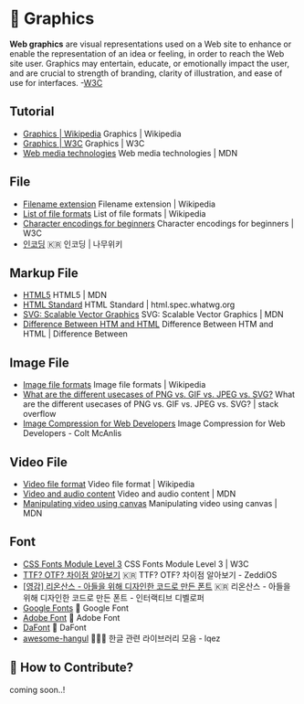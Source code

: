 # 📐 Graphics

**Web graphics** are visual representations used on a Web site to enhance or enable the representation of an idea or feeling, in order to reach the Web site user. Graphics may entertain, educate, or emotionally impact the user, and are crucial to strength of branding, clarity of illustration, and ease of use for interfaces. -[W3C](https://www.w3.org/standards/webdesign/graphics)

## Tutorial

- [Graphics | Wikipedia](https://en.wikipedia.org/wiki/Graphics) Graphics | Wikipedia
- [Graphics | W3C](https://www.w3.org/standards/webdesign/graphics) Graphics | W3C
- [Web media technologies](https://developer.mozilla.org/en-US/docs/Web/Media) Web media technologies | MDN

## File

- [Filename extension](https://en.wikipedia.org/wiki/Filename_extension) Filename extension | Wikipedia
- [List of file formats](https://en.wikipedia.org/wiki/List_of_file_formats) List of file formats | Wikipedia
- [Character encodings for beginners](https://www.w3.org/International/questions/qa-what-is-encoding) Character encodings for beginners | W3C
- [인코딩](https://namu.wiki/w/%EC%9D%B8%EC%BD%94%EB%94%A9) 🇰🇷 인코딩 | 나무위키

## Markup File

- [HTML5](https://developer.mozilla.org/en-US/docs/Web/Guide/HTML/HTML5) HTML5 | MDN
- [HTML Standard](https://html.spec.whatwg.org/multipage/) HTML Standard | html.spec.whatwg.org
- [SVG: Scalable Vector Graphics](https://developer.mozilla.org/en-US/docs/Web/SVG) SVG: Scalable Vector Graphics | MDN
- [Difference Between HTM and HTML](http://www.differencebetween.net/technology/internet/difference-between-htm-and-html/) Difference Between HTM and HTML | Difference Between

## Image File

- [Image file formats](https://en.wikipedia.org/wiki/Image_file_formats) Image file formats | Wikipedia
- [What are the different usecases of PNG vs. GIF vs. JPEG vs. SVG?](https://stackoverflow.com/questions/2336522/what-are-the-different-usecases-of-png-vs-gif-vs-jpeg-vs-svg) What are the different usecases of PNG vs. GIF vs. JPEG vs. SVG? | stack overflow
- [Image Compression for Web Developers](https://www.html5rocks.com/en/tutorials/speed/img-compression/#toc-introduction) Image Compression for Web Developers - Colt McAnlis

## Video File

- [Video file format](https://en.wikipedia.org/wiki/Video_file_format) Video file format | Wikipedia
- [Video and audio content](https://developer.mozilla.org/en-US/docs/Learn/HTML/Multimedia_and_embedding/Video_and_audio_content) Video and audio content | MDN
- [Manipulating video using canvas](https://developer.mozilla.org/en-US/docs/Web/API/Canvas_API/Manipulating_video_using_canvas) Manipulating video using canvas | MDN

## Font

- [CSS Fonts Module Level 3](https://www.w3.org/TR/css-fonts-3/) CSS Fonts Module Level 3 | W3C
- [TTF? OTF? 차이점 알아보기](https://zeddios.tistory.com/198) 🇰🇷 TTF? OTF? 차이점 알아보기 - ZeddiOS
- [[영감] 리온산스 - 아들을 위해 디자인한 코드로 만든 폰트](https://youtu.be/sb7v-d-R11E) 🇰🇷 리온산스 - 아들을 위해 디자인한 코드로 만든 폰트 - 인터랙티브 디벨로퍼
- [Google Fonts](https://fonts.google.com/) 📕 Google Font
- [Adobe Font](https://fonts.adobe.com/) 📕 Adobe Font
- [DaFont](https://www.dafont.com/) 📕 DaFont
- [awesome-hangul](https://github.com/lqez/awesome-hangul) 📕🇰🇷 한글 관련 라이브러리 모음 - lqez

## 👀 How to Contribute?

coming soon..!
